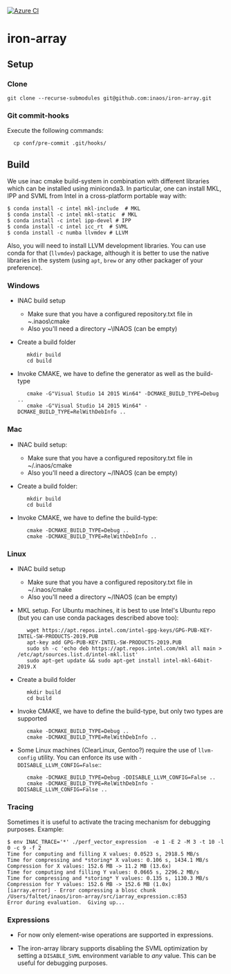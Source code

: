 [![Azure CI](https://inaos.visualstudio.com/iron-array/_apis/build/status/inaos.iron-array?branchName=develop)](https://inaos.visualstudio.com/iron-array/_build/latest?definitionId=6&branchName=develop)

# iron-array

## Setup

### Clone

    git clone --recurse-submodules git@github.com:inaos/iron-array.git

### Git commit-hooks

Execute the following commands:

      cp conf/pre-commit .git/hooks/


## Build

We use inac cmake build-system in combination with different libraries which can be installed using
miniconda3.  In particular, one can install MKL, IPP and SVML from Intel in a cross-platform
portable way with:

    $ conda install -c intel mkl-include  # MKL
    $ conda install -c intel mkl-static  # MKL
    $ conda install -c intel ipp-devel # IPP
    $ conda install -c intel icc_rt  # SVML
    $ conda install -c numba llvmdev # LLVM

Also, you will need to install LLVM development libraries.  You can use conda for that (`llvmdev`)
package, although it is better to use the native libraries in the system (using `apt`, `brew` or any
other packager of your preference).

### Windows

* INAC build setup
    * Make sure that you have a configured repository.txt file in ~\.inaos\cmake
    * Also you'll need a directory ~\INAOS (can be empty)

* Create a build folder

         mkdir build
         cd build

* Invoke CMAKE, we have to define the generator as well as the build-type

         cmake -G"Visual Studio 14 2015 Win64" -DCMAKE_BUILD_TYPE=Debug ..
         cmake -G"Visual Studio 14 2015 Win64" -DCMAKE_BUILD_TYPE=RelWithDebInfo ..

### Mac

* INAC build setup:
    * Make sure that you have a configured repository.txt file in ~/.inaos/cmake
    * Also you'll need a directory ~/INAOS (can be empty)

* Create a build folder:

         mkdir build
         cd build

* Invoke CMAKE, we have to define the build-type:

         cmake -DCMAKE_BUILD_TYPE=Debug ..
         cmake -DCMAKE_BUILD_TYPE=RelWithDebInfo ..


### Linux

* INAC build setup
    * Make sure that you have a configured repository.txt file in ~/.inaos/cmake
    * Also you'll need a directory ~/INAOS (can be empty)
    
* MKL setup.  For Ubuntu machines, it is best to use Intel's Ubuntu repo (but you can
 use conda packages described above too):

         wget https://apt.repos.intel.com/intel-gpg-keys/GPG-PUB-KEY-INTEL-SW-PRODUCTS-2019.PUB
         apt-key add GPG-PUB-KEY-INTEL-SW-PRODUCTS-2019.PUB
         sudo sh -c 'echo deb https://apt.repos.intel.com/mkl all main > /etc/apt/sources.list.d/intel-mkl.list'
         sudo apt-get update && sudo apt-get install intel-mkl-64bit-2019.X

* Create a build folder

         mkdir build
         cd build

* Invoke CMAKE, we have to define the build-type, but only two types are supported

         cmake -DCMAKE_BUILD_TYPE=Debug ..
         cmake -DCMAKE_BUILD_TYPE=RelWithDebInfo ..

* Some Linux machines (ClearLinux, Gentoo?) require the use of `llvm-config` utility.  You can enforce its use with `-DDISABLE_LLVM_CONFIG=False`::

         cmake -DCMAKE_BUILD_TYPE=Debug -DDISABLE_LLVM_CONFIG=False ..
         cmake -DCMAKE_BUILD_TYPE=RelWithDebInfo -DDISABLE_LLVM_CONFIG=False ..

### Tracing

Sometimes it is useful to activate the tracing mechanism for debugging purposes.  Example:

```
$ env INAC_TRACE='*' ./perf_vector_expression  -e 1 -E 2 -M 3 -t 10 -l 0 -c 9 -f 2
Time for computing and filling X values: 0.0523 s, 2918.5 MB/s
Time for compressing and *storing* X values: 0.106 s, 1434.1 MB/s
Compression for X values: 152.6 MB -> 11.2 MB (13.6x)
Time for computing and filling Y values: 0.0665 s, 2296.2 MB/s
Time for compressing and *storing* Y values: 0.135 s, 1130.3 MB/s
Compression for Y values: 152.6 MB -> 152.6 MB (1.0x)
[iarray.error] - Error compressing a blosc chunk /Users/faltet/inaos/iron-array/src/iarray_expression.c:853
Error during evaluation.  Giving up...
```

### Expressions

* For now only element-wise operations are supported in expressions.

* The iron-array library supports disabling the SVML optimization by setting a `DISABLE_SVML` environment variable to *any* value.  This can be useful for debugging purposes.
